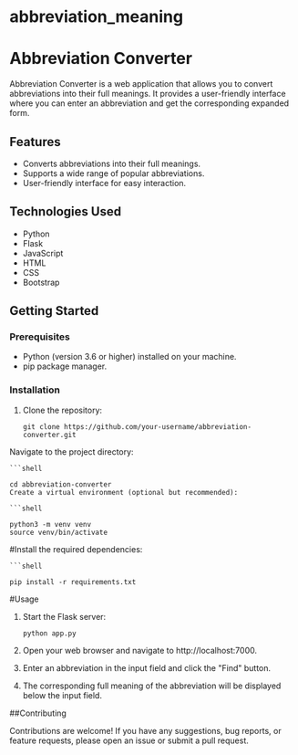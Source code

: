 # abbreviation_meaning
# Abbreviation Converter

Abbreviation Converter is a web application that allows you to convert abbreviations into their full meanings. It provides a user-friendly interface where you can enter an abbreviation and get the corresponding expanded form.

## Features

- Converts abbreviations into their full meanings.
- Supports a wide range of popular abbreviations.
- User-friendly interface for easy interaction.

## Technologies Used

- Python
- Flask
- JavaScript
- HTML
- CSS
- Bootstrap

## Getting Started

### Prerequisites

- Python (version 3.6 or higher) installed on your machine.
- pip package manager.

### Installation

1. Clone the repository:

   ```shell
   git clone https://github.com/your-username/abbreviation-converter.git
Navigate to the project directory:

    ```shell

    cd abbreviation-converter
    Create a virtual environment (optional but recommended):

    ```shell

    python3 -m venv venv
    source venv/bin/activate

#Install the required dependencies:

    ```shell

    pip install -r requirements.txt

#Usage
1. Start the Flask server:

    ```shell
    python app.py

2. Open your web browser and navigate to http://localhost:7000.

3. Enter an abbreviation in the input field and click the "Find" button.

4. The corresponding full meaning of the abbreviation will be displayed below the input field.

##Contributing

Contributions are welcome! If you have any suggestions, bug reports, or feature requests, please open an issue or submit a pull request.